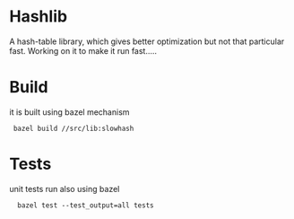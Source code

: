 # Hashlib

A hash-table library, which gives better optimization but not that particular fast.
    Working on it to make it run fast.....

# Build

   it is built using bazel mechanism
   
     bazel build //src/lib:slowhash

# Tests

   unit tests run also using bazel
    
      bazel test --test_output=all tests
